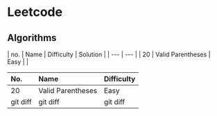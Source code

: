 # Leetcode

## Algorithms

| no.  | Name              | Difficulty | Solution  |
| --- | --- |
| 20   | Valid Parentheses | Easy       |           |

| No. | Name | Difficulty |
| :---         |  :---     |  :--- |
| 20   | Valid Parentheses | Easy    |
| git diff     | git diff       | git diff      |
